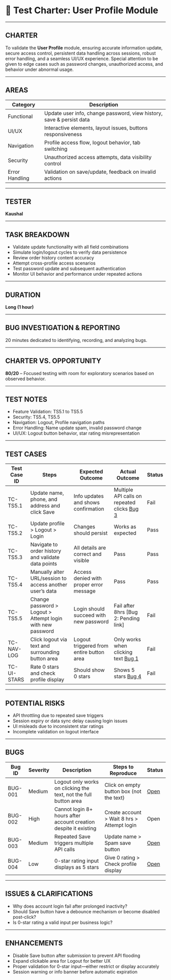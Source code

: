# 🧪 Test Charter: User Profile Module

---

## CHARTER
To validate the **User Profile** module, ensuring accurate information update, secure access control, persistent data handling across sessions, robust error handling, and a seamless UI/UX experience. Special attention to be given to edge cases such as password changes, unauthorized access, and behavior under abnormal usage.

---

## AREAS

| Category         | Description                                                                 |
|------------------|-----------------------------------------------------------------------------|
| Functional       | Update user info, change password, view history, save & persist data        |
| UI/UX            | Interactive elements, layout issues, buttons responsiveness                 |
| Navigation       | Profile access flow, logout behavior, tab switching                         |
| Security         | Unauthorized access attempts, data visibility control                       |
| Error Handling   | Validation on save/update, feedback on invalid actions                      |

---

## TESTER  
**Kaushal**

---

## TASK BREAKDOWN
- Validate update functionality with all field combinations  
- Simulate login/logout cycles to verify data persistence  
- Review order history content accuracy  
- Attempt cross-profile access scenarios  
- Test password update and subsequent authentication  
- Monitor UI behavior and performance under repeated actions  

---

## DURATION  
**Long (1 hour)**

---

## BUG INVESTIGATION & REPORTING  
20 minutes dedicated to identifying, recording, and analyzing bugs.

---

## CHARTER VS. OPPORTUNITY  
**80/20** – Focused testing with room for exploratory scenarios based on observed behavior.

---

## TEST NOTES
- Feature Validation: TS5.1 to TS5.5
- Security: TS5.4, TS5.5
- Navigation: Logout, Profile navigation paths
- Error Handling: Name update spam, invalid password change
- UI/UX: Logout button behavior, star rating misrepresentation

---

## TEST CASES

| Test Case ID | Steps                                                                                   | Expected Outcome                                                   | Actual Outcome                                                                 | Status  |
|--------------|------------------------------------------------------------------------------------------|--------------------------------------------------------------------|--------------------------------------------------------------------------------|---------|
| TC-TS5.1     | Update name, phone, and address and click Save                                          | Info updates and shows confirmation                               | Multiple API calls on repeated clicks [Bug 3](https://jam.dev/c/eac1f980-6870-49af-9d58-d5bbe4e61405) | Fail    |
| TC-TS5.2     | Update profile > Logout > Login                                                         | Changes should persist                                             | Works as expected                                                              | Pass    |
| TC-TS5.3     | Navigate to order history and validate data points                                      | All details are correct and visible                               | Pass                                                                           | Pass    |
| TC-TS5.4     | Manually alter URL/session to access another user’s data                               | Access denied with proper error message                           | Pass                                                                           | Pass    |
| TC-TS5.5     | Change password > Logout > Attempt login with new password                              | Login should succeed with new password                            | Fail after 8hrs [Bug 2: Pending link]                                          | Fail    |
| TC-NAV-LOG   | Click logout via text and surrounding button area                                       | Logout triggered from entire button area                          | Only works when clicking text [Bug 1](https://jam.dev/c/0ae9f3a8-c6b3-4bd5-b1f8-df210a7c9b70) | Fail    |
| TC-UI-STARS  | Rate 0 stars and check profile display                                                  | Should show 0 stars                                                | Shows 5 stars [Bug 4](https://jam.dev/c/0bb4ef8b-6a7e-4fd4-a8ab-5123c9d9e069)  | Fail    |

---

## POTENTIAL RISKS
- API throttling due to repeated save triggers  
- Session expiry or data sync delay causing login issues  
- UI misleads due to inconsistent star ratings  
- Incomplete validation on logout interface

---

## BUGS

| Bug ID | Severity | Description                                                                                   | Steps to Reproduce                                                                                       | Status     |
|--------|----------|-----------------------------------------------------------------------------------------------|----------------------------------------------------------------------------------------------------------|------------|
| BUG-001| Medium   | Logout only works on clicking the text, not the full button area                             | Click on empty button box (not the text)                                                                 | [Open](https://jam.dev/c/0ae9f3a8-c6b3-4bd5-b1f8-df210a7c9b70)       |
| BUG-002| High     | Cannot login 8+ hours after account creation despite it existing                             | Create account > Wait 8 hrs > Attempt login                                                              | Open       |
| BUG-003| Medium   | Repeated Save triggers multiple API calls                                                     | Update name > Spam save button                                                                           | [Open](https://jam.dev/c/eac1f980-6870-49af-9d58-d5bbe4e61405)       |
| BUG-004| Low      | 0-star rating input displays as 5 stars                                                       | Give 0 rating > Check profile display                                                                    | [Open](https://jam.dev/c/0bb4ef8b-6a7e-4fd4-a8ab-5123c9d9e069)       |

---

## ISSUES & CLARIFICATIONS
- Why does account login fail after prolonged inactivity?  
- Should Save button have a debounce mechanism or become disabled post-click?  
- Is 0-star rating a valid input per business logic?

---

## ENHANCEMENTS
- Disable Save button after submission to prevent API flooding  
- Expand clickable area for Logout for better UX  
- Proper validation for 0-star input—either restrict or display accurately  
- Session warning or info banner before automatic expiration
